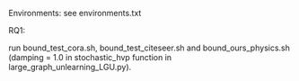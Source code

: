Environments: see environments.txt

RQ1:

run bound_test_cora.sh, bound_test_citeseer.sh and bound_ours_physics.sh (damping = 1.0 in stochastic_hvp function in large_graph_unlearning_LGU.py).